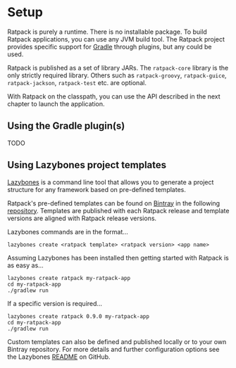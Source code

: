 # Setup

Ratpack is purely a runtime.
There is no installable package.
To build Ratpack applications, you can use any JVM build tool.
The Ratpack project provides specific support for [Gradle](http://www.gradle.org) through plugins, but any could be used.

Ratpack is published as a set of library JARs.
The `ratpack-core` library is the only strictly required library.
Others such as `ratpack-groovy`, `ratpack-guice`, `ratpack-jackson`, `ratpack-test` etc. are optional.

With Ratpack on the classpath, you can use the API described in the next chapter to launch the application.

## Using the Gradle plugin(s)

TODO

## Using Lazybones project templates

[Lazybones](https://github.com/pledbrook/lazybones) is a command line tool that allows you to generate a project structure
for any framework based on pre-defined templates.

Ratpack's pre-defined templates can be found on [Bintray](https://bintray.com) in the following [repository](https://bintray.com/ratpack/lazybones).
Templates are published with each Ratpack release and template versions are aligned with Ratpack release versions.

Lazybones commands are in the format...

```
lazybones create <ratpack template> <ratpack version> <app name>
```

Assuming Lazybones has been installed then getting started with Ratpack is as easy as...

```
lazybones create ratpack my-ratpack-app
cd my-ratpack-app
./gradlew run
```

If a specific version is required...

```
lazybones create ratpack 0.9.0 my-ratpack-app
cd my-ratpack-app
./gradlew run
```

Custom templates can also be defined and published locally or to your own Bintray repository. For more details and further configuration options see the
Lazybones [README](https://github.com/pledbrook/lazybones/blob/master/README.md) on GitHub.
